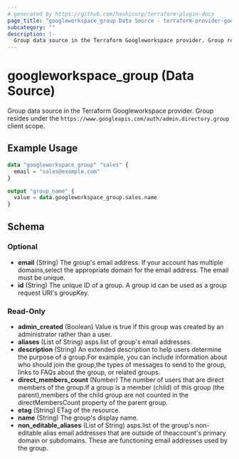 ```yaml
---
# generated by https://github.com/hashicorp/terraform-plugin-docs
page_title: "googleworkspace_group Data Source - terraform-provider-googleworkspace"
subcategory: ""
description: |-
  Group data source in the Terraform Googleworkspace provider. Group resides under the https://www.googleapis.com/auth/admin.directory.group client scope.
---
```


# googleworkspace_group (Data Source)

Group data source in the Terraform Googleworkspace provider. Group resides under the `https://www.googleapis.com/auth/admin.directory.group` client scope.

## Example Usage

```terraform
data "googleworkspace_group" "sales" {
  email = "sales@example.com"
}

output "group_name" {
  value = data.googleworkspace_group.sales.name
}
```

<!-- schema generated by tfplugindocs -->
## Schema

### Optional

- **email** (String) The group's email address. If your account has multiple domains,select the appropriate domain for the email address. The email must be unique.
- **id** (String) The unique ID of a group. A group id can be used as a group request URI's groupKey.

### Read-Only

- **admin_created** (Boolean) Value is true if this group was created by an administrator rather than a user.
- **aliases** (List of String) asps.list of group's email addresses.
- **description** (String) An extended description to help users determine the purpose of a group.For example, you can include information about who should join the group,the types of messages to send to the group, links to FAQs about the group, or related groups.
- **direct_members_count** (Number) The number of users that are direct members of the group.If a group is a member (child) of this group (the parent),members of the child group are not counted in the directMembersCount property of the parent group.
- **etag** (String) ETag of the resource.
- **name** (String) The group's display name.
- **non_editable_aliases** (List of String) asps.list of the group's non-editable alias email addresses that are outside of theaccount's primary domain or subdomains. These are functioning email addresses used by the group.


